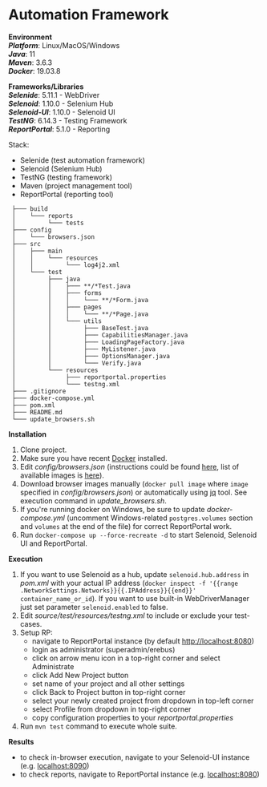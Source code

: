 # Automation Framework #

**Environment**  
***Platform***: Linux/MacOS/Windows  
***Java***: 11  
***Maven***: 3.6.3  
***Docker***: 19.03.8  

**Frameworks/Libraries**  
***Selenide***: 5.11.1 - WebDriver  
***Selenoid***: 1.10.0 - Selenium Hub  
***Selenoid-UI***: 1.10.0 - Selenoid UI  
***TestNG***: 6.14.3 - Testing Framework  
***ReportPortal***: 5.1.0 - Reporting

Stack:  
- Selenide (test automation framework)  
- Selenoid (Selenium Hub)  
- TestNG (testing framework)  
- Maven (project management tool)  
- ReportPortal (reporting tool)  

```
 ├─── build  
 │    └─── reports  
 │         └─── tests  
 ├─── config  
 │    └─── browsers.json  
 ├─── src  
 │    ├─── main  
 │    │    └─── resources  
 │    │         └─── log4j2.xml  
 │    └─── test  
 │         ├─── java  
 │         │    ├─── **/*Test.java  
 │         │    ├─── forms  
 │         │    │    └─── **/*Form.java  
 │         │    ├─── pages  
 │         │    │    └─── **/*Page.java  
 │         │    └─── utils  
 │         │         ├─── BaseTest.java  
 │         │         ├─── CapabilitiesManager.java  
 │         │         ├─── LoadingPageFactory.java  
 │         │         ├─── MyListener.java  
 │         │         ├─── OptionsManager.java  
 │         │         └─── Verify.java  
 │         └─── resources  
 │              ├─── reportportal.properties    
 │              └─── testng.xml  
 ├─── .gitignore  
 ├─── docker-compose.yml  
 ├─── pom.xml  
 ├─── README.md  
 └─── update_browsers.sh  
```

**Installation**    
1. Clone project.  
2. Make sure you have recent [Docker](https://www.docker.com/) installed.  
3. Edit _config/browsers.json_ (instructions could be found [here](https://aerokube.com/selenoid/latest/#_browsers_configuration_file), list of available images is [here](https://aerokube.com/selenoid/latest/#_browser_image_information)).  
4. Download browser images manually (`docker pull image` where `image` specified in _config/browsers.json_) or automatically using [jq](https://stedolan.github.io/jq/download/) tool. See execution command in _update_browsers.sh_.  
5. If you're running docker on Windows, be sure to update _docker-compose.yml_ (uncomment Windows-related `postgres.volumes` section and `volumes` at the end of the file) for correct ReportPortal work.  
6. Run `docker-compose up --force-recreate -d` to start Selenoid, Selenoid UI and ReportPortal.  
  
**Execution**    
1. If you want to use Selenoid as a hub, update `selenoid.hub.address` in _pom.xml_ with your actual IP address (`docker inspect -f '{{range .NetworkSettings.Networks}}{{.IPAddress}}{{end}}' container_name_or_id`). If you want to use built-in WebDriverManager just set parameter `selenoid.enabled` to false.  
2. Edit _source/test/resources/testng.xml_ to include or exclude your test-cases.  
3. Setup RP:  
   - navigate to ReportPortal instance (by default [http://localhost:8080](http://localhost:8080))  
   - login as administrator (superadmin/erebus)  
   - click on arrow menu icon in a top-right corner and select Administrate  
   - click Add New Project button  
   - set name of your project and all other settings  
   - click Back to Project button in top-right corner  
   - select your newly created project from dropdown in top-left corner  
   - select Profile from dropdown in top-right corner  
   - copy configuration properties to your _reportportal.properties_  
4. Run `mvn test` command to execute whole suite.  
  
**Results**    
- to check in-browser execution, navigate to your Selenoid-UI instance (e.g. [localhost:8090](http://localhost:8090))  
- to check reports, navigate to ReportPortal instance (e.g. [localhost:8080](http://localhost:8080))  
